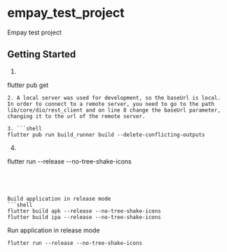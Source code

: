 # empay_test_project

Empay test project

## Getting Started

1. ```shell 
flutter pub get
```
2. A local server was used for development, so the baseUrl is local.
In order to connect to a remote server, you need to go to the path lib/core/dio/rest_client and on line 8 change the baseUrl parameter, changing it to the url of the remote server.

3. ```shell
flutter pub run build_runner build --delete-conflicting-outputs
```
4. ```shell 
flutter run --release --no-tree-shake-icons
```




Build application in release mode
```shell
flutter build apk --release --no-tree-shake-icons
flutter build ipa --release --no-tree-shake-icons
```

Run application in release mode
```shell
flutter run --release --no-tree-shake-icons
```
